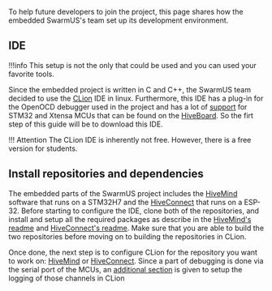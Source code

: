 To help future developers to join the project, this page shares how the embedded SwarmUS's team set up its development environment. 

## IDE

!!!info
    This setup is not the only that could be used and you can used your favorite tools.

Since the embedded project is written in C and C++, the SwarmUS team decided to use the [CLion](https://www.jetbrains.com/clion/) IDE in linux. Furthermore, this IDE has a plug-in for the OpenOCD debugger used in the project and has a lot of [support](https://www.jetbrains.com/help/clion/embedded-overview.html#hardware) for STM32 and Xtensa MCUs that can be found on the [HiveBoard](../../../hardware/HiveBoard/HiveBoard_V1.000/). So the firt step of this guide will be to download this IDE.

!!! Attention
    The CLion IDE is inherently not free. However, there is a free version for students.

## Install repositories and dependencies

The embedded parts of the SwarmUS project includes the [HiveMind](../../HiveMind/hivemind-preface/) software that runs on a STM32H7 and the [HiveConnect](../../Networking/hiveconnect/) that runs on a ESP-32. Before starting to configure the IDE, clone both of the repositories, and install and setup all the required packages as describe in the [HiveMind's readme](https://github.com/SwarmUS/HiveMind) and [HiveConnect's readme](https://github.com/SwarmUS/HiveConnect). Make sure that you are able to build the two repositories before moving on to building the repositories in CLion.

Once done, the next step is to configure CLion for the repository you want to work on:  [HiveMind](../hive_mind_setup) or [HiveConnect](../hive_connect_setup). Since a part of debugging is done via the serial port of the MCUs, an [additional section](../logging) is given to setup the logging of those channels in CLion